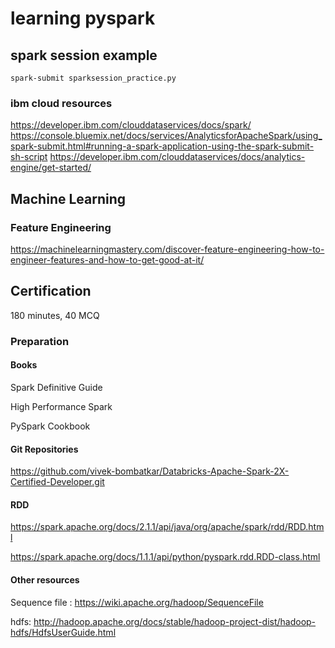 # learning pyspark
## spark session example
```
spark-submit sparksession_practice.py
```

### ibm cloud resources
https://developer.ibm.com/clouddataservices/docs/spark/
https://console.bluemix.net/docs/services/AnalyticsforApacheSpark/using_spark-submit.html#running-a-spark-application-using-the-spark-submit-sh-script
https://developer.ibm.com/clouddataservices/docs/analytics-engine/get-started/


## Machine Learning

### Feature Engineering

https://machinelearningmastery.com/discover-feature-engineering-how-to-engineer-features-and-how-to-get-good-at-it/

## Certification
180 minutes, 40 MCQ
### Preparation
#### Books
Spark Definitive Guide

High Performance Spark

PySpark Cookbook

#### Git Repositories
https://github.com/vivek-bombatkar/Databricks-Apache-Spark-2X-Certified-Developer.git

#### RDD
https://spark.apache.org/docs/2.1.1/api/java/org/apache/spark/rdd/RDD.html

https://spark.apache.org/docs/1.1.1/api/python/pyspark.rdd.RDD-class.html

#### Other resources

Sequence file : https://wiki.apache.org/hadoop/SequenceFile

hdfs: http://hadoop.apache.org/docs/stable/hadoop-project-dist/hadoop-hdfs/HdfsUserGuide.html
